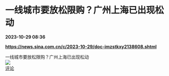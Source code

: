 # 一线城市要放松限购？广州上海已出现松动

**2023-10-29 08:36**

**https://news.sina.com.cn/c/2023-10-29/doc-imzstkxy2138608.shtml**

一线城市要放松限购？广州上海已出现松动  
![](https://img3.chouti.com/CHOUTI_231029_6F3F7CEA75F34310B452AA947164DACF.jpg)  
[评论](https://m.chouti.com/link/40439108)